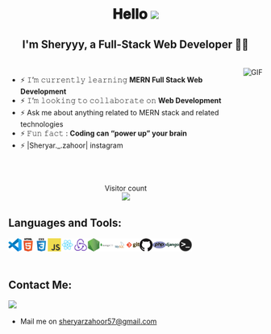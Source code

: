 
<!---
Sheryyyy10/Sheryyyy10 is a ✨ special ✨ repository because its `README.md` (this file) appears on your GitHub profile.
You can click the Preview link to take a look at your changes.
--->


<h1 align="center">
<!--   <a target="_blank">
    <img src="https://github.com/JayantGoel001/JayantGoel001/blob/master/GIF/Earth.gif" width="24px" style="max-width:100%;">
  </a> -->
  𝐇𝐞𝐥𝐥𝐨
  <a target="_blank">
    <img src="https://github.com/JayantGoel001/JayantGoel001/blob/master/GIF/Hi.gif" width="40px" />
  </a>
</h1>
<!-- //change here  -->
<h2 align="center">I'm Sheryyy, a Full-Stack Web Developer 👨‍💻 </h2>  
  <br/>


<a target="_blank">
  <img align="right" height="250" width="auto" margin-top = "-10px" alt="GIF" src="https://github.com/JayantGoel001/JayantGoel001/blob/master/GIF/code.gif"">
</a>

- ⚡  𝙸’𝚖 𝚌𝚞𝚛𝚛𝚎𝚗𝚝𝚕𝚢 𝚕𝚎𝚊𝚛𝚗𝚒𝚗𝚐 **MERN Full Stack Web Development**
- ⚡ 𝙸’𝚖 𝚕𝚘𝚘𝚔𝚒𝚗𝚐 𝚝𝚘 𝚌𝚘𝚕𝚕𝚊𝚋𝚘𝚛𝚊𝚝𝚎 𝚘𝚗 **Web Development**
- ⚡  Ask me about anything related to MERN stack and related technologies
- ⚡ 𝙵𝚞𝚗 𝚏𝚊𝚌𝚝 : **Coding can “power up” your brain**
- ⚡ |Sheryar._.zahoor| instagram

<br/>
<br>    

<p align="center"> 
  Visitor count<br>
  <img src="https://profile-counter.glitch.me/Sheryyyy10/count.svg" />
</p>

<p align="center">
<!--   <img src="https://gpvc.arturio.dev/malikattique1" alt="𝚙𝚛𝚘𝚏𝚒𝚕𝚎 𝚟𝚒𝚎𝚠𝚜"> -->
<!--   <img alt = "profile views" src="https://komarev.com/ghpvc/?username=malikattique1&style=flat&color=brightgreen">  -->
<!--   <img src="https://img.shields.io/github/stars/malikattique1?label=Stars" alt="𝚃𝚘𝚝𝚊𝚕 𝚂𝚝𝚊𝚛𝚜"> -->
<!--  <img src="https://img.shields.io/twitter/follow/Sheryyyy10?logo=twitterstyle=flat&color=brightgreen" alt="Sheryyyy10" /> -->
</p>



## Languages and Tools:

<img align="left" alt="Visual Studio Code" width="26px" src="https://raw.githubusercontent.com/github/explore/80688e429a7d4ef2fca1e82350fe8e3517d3494d/topics/visual-studio-code/visual-studio-code.png" />
<img align="left" alt="HTML5" width="26px" src="https://raw.githubusercontent.com/github/explore/80688e429a7d4ef2fca1e82350fe8e3517d3494d/topics/html/html.png" />
<img align="left" alt="CSS3" width="26px" src="https://raw.githubusercontent.com/github/explore/80688e429a7d4ef2fca1e82350fe8e3517d3494d/topics/css/css.png" />
<img align="left" alt="JavaScript" width="26px" src="https://raw.githubusercontent.com/github/explore/80688e429a7d4ef2fca1e82350fe8e3517d3494d/topics/javascript/javascript.png" />

<img align="left" alt="React" width="26px" src="https://raw.githubusercontent.com/github/explore/80688e429a7d4ef2fca1e82350fe8e3517d3494d/topics/react/react.png" />
<img align="left" alt="Redux" width="26px" src="https://raw.githubusercontent.com/github/explore/80688e429a7d4ef2fca1e82350fe8e3517d3494d/topics/redux/redux.png" />
<img align="left" alt="Node.js" width="26px" src="https://raw.githubusercontent.com/github/explore/80688e429a7d4ef2fca1e82350fe8e3517d3494d/topics/nodejs/nodejs.png" />

<img align="left" alt="MongoDB" width="26px" src="https://raw.githubusercontent.com/github/explore/80688e429a7d4ef2fca1e82350fe8e3517d3494d/topics/mongodb/mongodb.png" />
<img align="left" alt="MongoDB" width="26px" src="https://raw.githubusercontent.com/github/explore/80688e429a7d4ef2fca1e82350fe8e3517d3494d/topics/mysql/mysql.png" />

<img align="left" alt="Git" width="26px" src="https://raw.githubusercontent.com/github/explore/80688e429a7d4ef2fca1e82350fe8e3517d3494d/topics/git/git.png" />
<img align="left" alt="GitHub" width="26px" src="https://raw.githubusercontent.com/github/explore/78df643247d429f6cc873026c0622819ad797942/topics/github/github.png" />
<img align="left" alt="Terminal" width="26px" src="https://raw.githubusercontent.com/github/explore/80688e429a7d4ef2fca1e82350fe8e3517d3494d/topics/php/php.png" />
<img align="left" alt="Terminal" width="26px" src="https://raw.githubusercontent.com/github/explore/80688e429a7d4ef2fca1e82350fe8e3517d3494d/topics/django/django.png" />
<img align="left" alt="Terminal" width="26px" src="https://raw.githubusercontent.com/github/explore/80688e429a7d4ef2fca1e82350fe8e3517d3494d/topics/terminal/terminal.png" />


<br />
<!--  <p align="center" >
  <img  src="https://user-images.githubusercontent.com/82999542/132934744-131c1891-4a4f-4e88-a64a-36720ad7470b.png">
  </p> -->

<br/>




<br/>

## Contact Me:

<p align="left">

<a href = "https://www.linkedin.com/in/syedshehryar23/"><img src="https://img.icons8.com/fluent/48/000000/linkedin.png"/></a>
  
- Mail me on sheryarzahoor57@gmail.com

</p>
